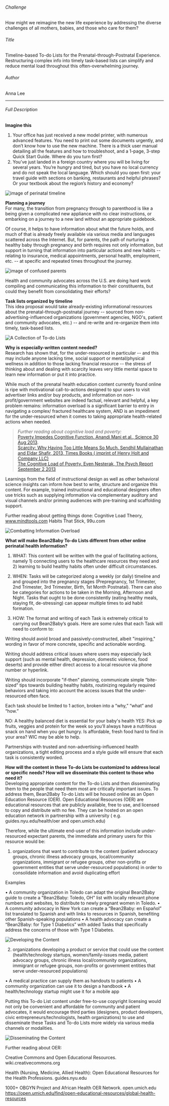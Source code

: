 ###### Challenge
How might we reimagine the new life experience by addressing the diverse challenges of all mothers, babies, and those who care for them?

###### Title 
Timeline-based To-do Lists for the Prenatal-through-Postnatal Experience.
Restructuring complex info into timely task-based lists can simplify and reduce mental load throughout this often-overwhelming journey.

###### Author 
Anna Lee 

--------------

###### Full Description

**Imagine this**  
1.	Your office has just received a new model printer, with numerous advanced features. You need to print out some documents urgently, and don’t know how to use the new machine. There is a thick user manual detailing all the features and how to troubleshoot, and a 1-page, 3-step Quick Start Guide. Where do you turn first?  
2.	You’ve just landed in a foreign country where you will be living for several years. You’re hungry and tired, but you have no local currency and do not speak the local language. Which should you open first: your travel guide with sections on banking, restaurants and helpful phrases? Or your textbook about the region’s history and economy?

![image of perinatal timeline](https://github.com/annamatic/OpenIDEO/blob/master/images/maternal-health-timeline.jpg  "Perinatal Timeline")

**Planning a journey**  
For many, the transition from pregnancy through to parenthood is like a being given a complicated new appliance with no clear instructions, or embarking on a journey to a new land without an appropriate guidebook.  

Of course, it helps to have information about what the future holds, and much of that is already freely available via various media and languages scattered across the Internet. But, for parents, the path of nurturing a healthy baby through pregnancy and birth requires not only information, but support in turning that information into particular actions and new habits -- relating to insurance, medical appointments, personal health, employment, etc. -- at specific and repeated times throughout the journey. 

![image of confused parents](https://github.com/annamatic/OpenIDEO/blob/master/images/maternal-health-1.jpg  "Confused Parents")

Health and community advocates across the U.S. are doing hard work compiling and communicating this information to their constituents, but could they benefit from consolidating their efforts?

**Task lists organized by timeline**  
This idea proposal would take already-existing informational resources about the prenatal-through-postnatal journey -- sourced from non-advertising-influenced organizations (government agencies, NGO's, patient and community advocates, etc.)  -- and re-write and re-organize them into timely, task-based lists. 

![A Collection of To-do Lists](https://github.com/annamatic/OpenIDEO/blob/master/images/maternal-health-2.jpg  "A Collection of To-do Lists")

**Why is especially-written content needed?**  
Research has shown that, for the under-resourced in particular -- and this may include anyone lacking time, social support or mental/physical wellness in addition to those lacking financial resource -- the stress of thinking about and dealing with scarcity leaves very little mental space to learn new information or put it into practice. 

While much of the prenatal health education content currently found online is ripe with motivational call-to-actions designed to spur users to visit advertiser links and/or buy products, and information on non-profit/government websites are indeed factual, relevant and helpful, a key problem remains: information overload is a significant barrier to entry in navigating a complex/ fractured healthcare system, AND is an impediment for the under-resourced when it comes to taking appropriate health-related actions when needed. 

> *Further reading about cognitive load and poverty:*  
> [Poverty Impedes Cognitive Function. Anandi Mani et al., Science  30 Aug 2013](http://science.sciencemag.org/content/341/6149/976).  
> [Scarcity: Why Having Too Little Means So Much. Sendhil Mullainathan and Eldar Shafir, 2013, Times Books ( imprint of Henry Holt and Company LLC)](http://thepsychreport.com/essays-discussion/scarcity-excerpt-mullainathan-shafir/)  
> [The Cognitive Load of Poverty. Even Nesterak, The Psych Report September 2 2013](http://thepsychreport.com/research-application/featured-research/the-cognitive-burden-of-poverty/)  

Learnings from the field of instructional design as well as other behavioral science insights can inform how best to write, structure and organize this content. For example, trained instructional and educational designers often use tricks such as supplying information via complementary auditory and visual channels and/or priming audiences with pre-training and scaffolding support. 

Further reading about getting things done: 
Cognitive Load Theory, www.mindtools.com
Habits That Stick, 99u.com

![Combatting Information Overload](https://github.com/annamatic/OpenIDEO/blob/master/images/maternal-health-5.jpg  "Improved Perinatal Timeline")

**What will make Bean2Baby To-do Lists different from other online perinatal health information?**  
1. WHAT: This content will be written with the goal of facilitating actions, namely 1) connecting users to the healthcare resources they need and 2) learning to build healthy habits often under difficult circumstances.

2. WHEN: Tasks will be categorized along a weekly (or daily) timeline and and grouped into the pregnancy stages (Prepregnancy, 1st Trimester, 2nd Trimester, 3rd Trimester, Birth, 1st Month Postnatal). There can also be categories for actions to be taken in the Morning, Afternoon and Night. Tasks that ought to be done consistently (eating healthy meals, staying fit, de-stressing) can appear multiple times to aid habit formation.

3. HOW: The format and writing of each Task is extremely critical to carrying out Bean2Baby’s goals.  Here are some rules that each Task will need to conform to:

Writing should avoid broad and passively-constructed, albeit "inspiring," wording in favor of more concrete, specific and actionable wording.

Writing should address critical issues where users may especially lack support (such as mental health, depression, domestic violence, food deserts) and provide either direct access to a local resource via phone number or hyperlink.

Writing should incorporate "if-then" planning, communicate simple “bite-sized” tips towards building healthy habits, routinizing regularly required behaviors and taking into account the access issues that the under-resourced often face.

Each task should be limited to 1 action, broken into a “why,” “what” and “how.”

NO: A healthy balanced diet is essential for your baby's health
YES: Pick up fruits, veggies and protein for the week so you’ll always have a nutritious snack on hand when you get hungry. Is affordable, fresh food hard to find in your area? WIC may be able to help.

Partnerships with trusted and non-advertising-influenced health organizations, a tight editing process and a style guide will ensure that each task is consistently worded.

**How will the content in these To-do Lists be customized to address local or specific needs? How will we disseminate this content to those who need it?**  
Developing appropriate content for the To-do Lists and then disseminating them to the people that need them most are critically important issues. To address them, Bean2Baby To-do Lists will be housed online as an Open Education Resource (OER). Open Educational Resources (OER) are educational resources that are publicly available, free to use, and licensed to copy and distribute with no fee. They can be hosted on an open education network in partnership with a university ( e.g. guides.nyu.edu/health/oer and open.umich.edu) 

Therefore, while the ultimate end-user of this information include under-resourced expectant parents, the immediate and primary users for this resource would be:

1) organizations that want to contribute to the content (patient advocacy groups, chronic illness advocacy groups, local/community organizations, immigrant or refugee groups, other non-profits or government entities that serve under-resourced populations) in order to consolidate information and avoid duplicating effort

Examples

• A community organization in Toledo can adapt the original Bean2Baby guide to create a "Bean2Baby: Toledo, OH" list with locally relevant phone numbers and websites, to distribute to newly pregnant women in Toledo.
• A community advocacy in New York can create a “Bean2Baby: en Español” list translated to Spanish and with links to resources in Spanish, benefiting other Spanish-speaking populations
• A health advocacy can create a “Bean2Baby: for Type 1 Diabetics” with added Tasks that specifically address the concerns of those with Type 1 Diabetes.

![Developing the Content](https://github.com/annamatic/OpenIDEO/blob/master/images/maternal-health-3.jpg  "Developing the Content")

2) organizations developing a product or service that could use the content (health/technology startups, women/family-issues media, patient advocacy groups, chronic illness local/community organizations, immigrant or refugee groups, non-profits or government entities that serve under-resourced populations)

• A medical practice can supply them as handouts to patients
• A community organization can use it to design a handbook
• A health/technology startup might use it for a mobile app 

Putting this To-do List content under free-to-use copyright licensing would not only be convenient and affordable for community and patient advocates, it would encourage third parties (designers, product developers, civic entrepreneurs/technologists, health organizations) to use and disseminate these Tasks and To-do Lists more widely via various media channels or modalities.

![Disseminating the Content](https://github.com/annamatic/OpenIDEO/blob/master/images/maternal-health-4.jpg  "Disseminating the Content")

Further reading about OER:

Creative Commons and Open Educational Resources. wiki.creativecommons.org

Health (Nursing, Medicine, Allied Health): Open Educational Resources for the Health Professions. guides.nyu.edu

1000+ OBGYN Project and African Health OER Network. open.umich.edu
https://open.umich.edu/find/open-educational-resources/global-health-resources


